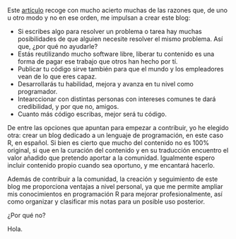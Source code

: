 Este [artículo](http://itsalocke.com/giving-back-code/) recoge con mucho acierto muchas de las razones que, de uno u otro modo y no en ese orden, me impulsan a crear este blog:

- Si escribes algo para resolver un problema o tarea hay muchas posibilidades de que alguien necesite resolver el mismo problema. Así que, ¿por qué no ayudarle?
- Estás reutilizando mucho software libre, liberar tu contenido es una forma de pagar ese trabajo que otros han hecho por tí.
- Publicar tu código sirve también para que el mundo y los empleadores vean de lo que eres capaz.
- Desarrollarás tu habilidad, mejora y avanza en tu nivel como programador.
- Intearccionar con distintas personas con intereses comunes te dará credibilidad, y por que no, amigos.
- Cuanto más código escribas, mejor será tu código. 

De entre las opciones que apuntan para empezar a contribuir, yo he elegido otra: crear un blog dedicado a un lenguaje de programación, en este caso R, en español.
Si bien es cierto que mucho del contenido no es 100% original, si que en la curación del contenido y en su traducción encuentro el valor añadido que pretendo aportar a la comunidad.
Igualmente espero incluir contenido propio cuando sea oportuno, y me encantará hacerlo.

Además de contribuir a la comunidad, la creación y seguimiento de este blog me proporciona ventajas a nivel personal, ya que me permite ampliar mis conocimientos en programación R para mejorar profesionalmente, así como organizar y clasificar mis notas para un posible uso posterior.

¿Por qué no?

Hola.

